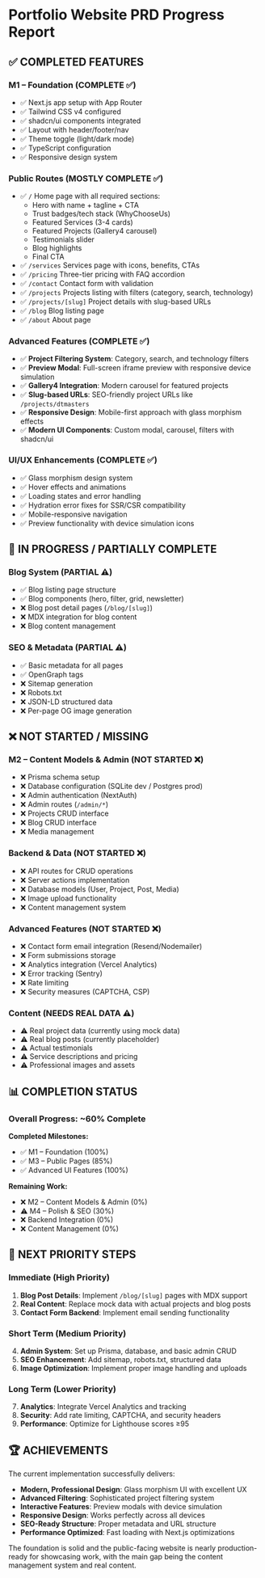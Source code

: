 # Portfolio Website PRD Progress Report

## ✅ COMPLETED FEATURES

### M1 – Foundation (COMPLETE ✅)
- ✅ Next.js app setup with App Router
- ✅ Tailwind CSS v4 configured
- ✅ shadcn/ui components integrated
- ✅ Layout with header/footer/nav
- ✅ Theme toggle (light/dark mode)
- ✅ TypeScript configuration
- ✅ Responsive design system

### Public Routes (MOSTLY COMPLETE ✅)
- ✅ `/` Home page with all required sections:
  - Hero with name + tagline + CTA
  - Trust badges/tech stack (WhyChooseUs)
  - Featured Services (3-4 cards)
  - Featured Projects (Gallery4 carousel)
  - Testimonials slider
  - Blog highlights
  - Final CTA
- ✅ `/services` Services page with icons, benefits, CTAs
- ✅ `/pricing` Three-tier pricing with FAQ accordion
- ✅ `/contact` Contact form with validation
- ✅ `/projects` Projects listing with filters (category, search, technology)
- ✅ `/projects/[slug]` Project details with slug-based URLs
- ✅ `/blog` Blog listing page
- ✅ `/about` About page

### Advanced Features (COMPLETE ✅)
- ✅ **Project Filtering System**: Category, search, and technology filters
- ✅ **Preview Modal**: Full-screen iframe preview with responsive device simulation
- ✅ **Gallery4 Integration**: Modern carousel for featured projects
- ✅ **Slug-based URLs**: SEO-friendly project URLs like `/projects/dtmasters`
- ✅ **Responsive Design**: Mobile-first approach with glass morphism effects
- ✅ **Modern UI Components**: Custom modal, carousel, filters with shadcn/ui

### UI/UX Enhancements (COMPLETE ✅)
- ✅ Glass morphism design system
- ✅ Hover effects and animations
- ✅ Loading states and error handling
- ✅ Hydration error fixes for SSR/CSR compatibility
- ✅ Mobile-responsive navigation
- ✅ Preview functionality with device simulation icons

## 🔄 IN PROGRESS / PARTIALLY COMPLETE

### Blog System (PARTIAL ⚠️)
- ✅ Blog listing page structure
- ✅ Blog components (hero, filter, grid, newsletter)
- ❌ Blog post detail pages (`/blog/[slug]`)
- ❌ MDX integration for blog content
- ❌ Blog content management

### SEO & Metadata (PARTIAL ⚠️)
- ✅ Basic metadata for all pages
- ✅ OpenGraph tags
- ❌ Sitemap generation
- ❌ Robots.txt
- ❌ JSON-LD structured data
- ❌ Per-page OG image generation

## ❌ NOT STARTED / MISSING

### M2 – Content Models & Admin (NOT STARTED ❌)
- ❌ Prisma schema setup
- ❌ Database configuration (SQLite dev / Postgres prod)
- ❌ Admin authentication (NextAuth)
- ❌ Admin routes (`/admin/*`)
- ❌ Projects CRUD interface
- ❌ Blog CRUD interface
- ❌ Media management

### Backend & Data (NOT STARTED ❌)
- ❌ API routes for CRUD operations
- ❌ Server actions implementation
- ❌ Database models (User, Project, Post, Media)
- ❌ Image upload functionality
- ❌ Content management system

### Advanced Features (NOT STARTED ❌)
- ❌ Contact form email integration (Resend/Nodemailer)
- ❌ Form submissions storage
- ❌ Analytics integration (Vercel Analytics)
- ❌ Error tracking (Sentry)
- ❌ Rate limiting
- ❌ Security measures (CAPTCHA, CSP)

### Content (NEEDS REAL DATA ⚠️)
- ⚠️ Real project data (currently using mock data)
- ⚠️ Real blog posts (currently placeholder)
- ⚠️ Actual testimonials
- ⚠️ Service descriptions and pricing
- ⚠️ Professional images and assets

## 📊 COMPLETION STATUS

### Overall Progress: ~60% Complete

**Completed Milestones:**
- ✅ M1 – Foundation (100%)
- ✅ M3 – Public Pages (85%)
- ✅ Advanced UI Features (100%)

**Remaining Work:**
- ❌ M2 – Content Models & Admin (0%)
- ⚠️ M4 – Polish & SEO (30%)
- ❌ Backend Integration (0%)
- ❌ Content Management (0%)

## 🎯 NEXT PRIORITY STEPS

### Immediate (High Priority)
1. **Blog Post Details**: Implement `/blog/[slug]` pages with MDX support
2. **Real Content**: Replace mock data with actual projects and blog posts
3. **Contact Form Backend**: Implement email sending functionality

### Short Term (Medium Priority)
4. **Admin System**: Set up Prisma, database, and basic admin CRUD
5. **SEO Enhancement**: Add sitemap, robots.txt, structured data
6. **Image Optimization**: Implement proper image handling and uploads

### Long Term (Lower Priority)
7. **Analytics**: Integrate Vercel Analytics and tracking
8. **Security**: Add rate limiting, CAPTCHA, and security headers
9. **Performance**: Optimize for Lighthouse scores ≥95

## 🏆 ACHIEVEMENTS

The current implementation successfully delivers:
- **Modern, Professional Design**: Glass morphism UI with excellent UX
- **Advanced Filtering**: Sophisticated project filtering system
- **Interactive Features**: Preview modals with device simulation
- **Responsive Design**: Works perfectly across all devices
- **SEO-Ready Structure**: Proper metadata and URL structure
- **Performance Optimized**: Fast loading with Next.js optimizations

The foundation is solid and the public-facing website is nearly production-ready for showcasing work, with the main gap being the content management system and real content.